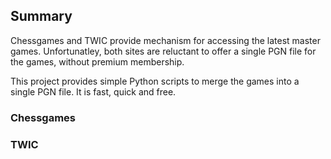 ## Summary

Chessgames and TWIC provide mechanism for accessing the latest master games. Unfortunatley, both sites are reluctant to offer a single PGN file for the games, without premium membership.

This project provides simple Python scripts to merge the games into a single PGN file. It is fast, quick and free.

### Chessgames

### TWIC
